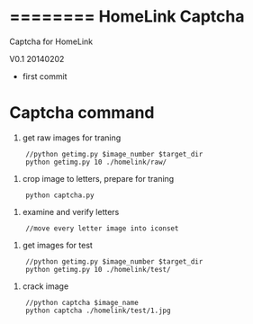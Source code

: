 ========
HomeLink Captcha
========

Captcha for HomeLink

V0.1 20140202
   * first commit
   
Captcha command
========

1. get raw images for traning

```
    //python getimg.py $image_number $target_dir
    python getimg.py 10 ./homelink/raw/
```
    
1. crop image to letters, prepare for traning

```
    python captcha.py      
```
    
1. examine and verify letters
    
```
    //move every letter image into iconset
```

1. get images for test

```
    //python getimg.py $image_number $target_dir
    python getimg.py 10 ./homelink/test/
```
    
1. crack image

```
    //python captcha $image_name
    python captcha ./homelink/test/1.jpg
```

